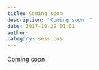 ```yaml
---
title: Coming soon　
description: "Coming soon　"
date: 2017-10-29 01:01
author: 
category: sessions
---
```

Coming soon　